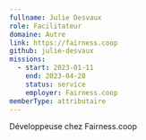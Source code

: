 ```yaml
---
fullname: Julie Desvaux
role: Facilitateur
domaine: Autre
link: https://fairness.coop
github: julie-desvaux
missions:
  - start: 2023-01-11
    end: 2023-04-28
    status: service
    employer: Fairness.coop
memberType: attributaire
---
```


Développeuse chez Fairness.coop
